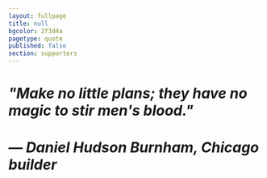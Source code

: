 ```yaml
---
layout: fullpage
title: null
bgcolor: 2f3d4a
pagetype: quote
published: false
section: supporters
---
```


# *"Make no little plans; they have no magic to stir men's blood."*


# *— Daniel Hudson Burnham, Chicago builder*